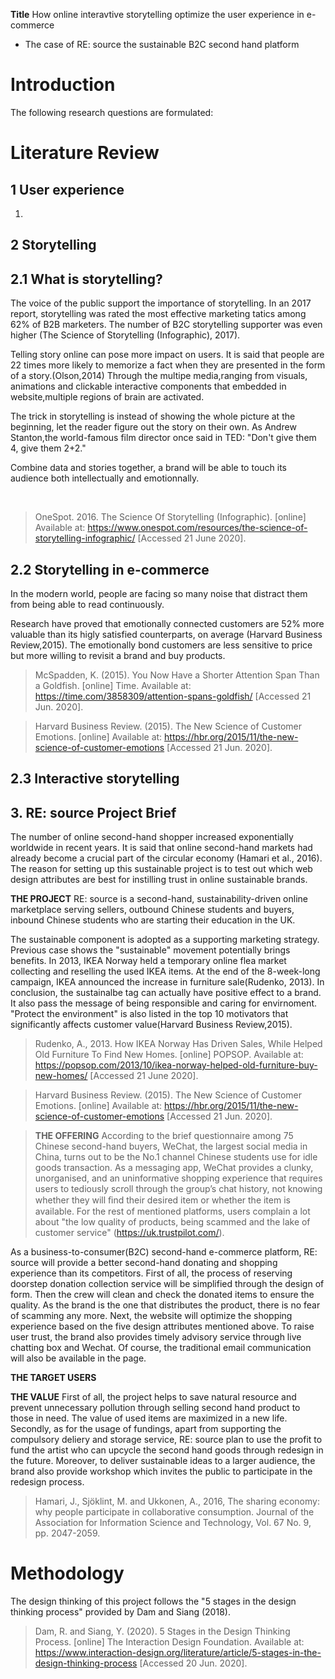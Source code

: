**Title**
How online interavtive storytelling optimize the user experience in e-commerce

- The case of RE: source the sustainable B2C second hand platform

# Introduction

The following research questions are formulated:

# Literature Review

## 1 User experience

1.

## 2 Storytelling

## 2.1 What is storytelling?

The voice of the public support the importance of storytelling. In an 2017 report, storytelling was rated the most effective marketing tatics among 62% of B2B marketers. The number of B2C storytelling supporter was even higher (The Science of Storytelling (Infographic), 2017).

Telling story online can pose more impact on users. It is said that people are 22 times more likely to memorize a fact when they are presented in the form of a story.(Olson,2014) Through the multipe media,ranging from visuals, animations and clickable interactive components that embedded in website,multiple regions of brain are activated.

The trick in storytelling is instead of showing the whole picture at the beginning, let the reader figure out the story on their own. As Andrew Stanton,the world-famous film director once said in TED: "Don't give them 4, give them 2+2."

Combine data and stories together, a brand will be able to touch its audience both intellectually and emotionnally.

‌

> OneSpot. 2016. The Science Of Storytelling (Infographic). [online] Available at: <https://www.onespot.com/resources/the-science-of-storytelling-infographic/> [Accessed 21 June 2020].

## 2.2 Storytelling in e-commerce

In the modern world, people are facing so many noise that distract them from being able to read continuously.

Research have proved that emotionally connected customers are 52% more valuable than its higly satisfied counterparts, on average (Harvard Business Review,2015). The emotionally bond customers are less sensitive to price but more willing to revisit a brand and buy products.

> McSpadden, K. (2015). You Now Have a Shorter Attention Span Than a Goldfish. [online] Time. Available at: https://time.com/3858309/attention-spans-goldfish/ [Accessed 21 Jun. 2020].

> Harvard Business Review. (2015). The New Science of Customer Emotions. [online] Available at: https://hbr.org/2015/11/the-new-science-of-customer-emotions [Accessed 21 Jun. 2020].

## 2.3 Interactive storytelling

## 3. RE: source Project Brief

The number of online second-hand shopper increased exponentially worldwide in recent years. It is said that online second-hand markets had already become a crucial part of the circular economy (Hamari et al., 2016). The reason for setting up this sustainable project is to test out which web design attributes are best for instilling trust in online sustainable brands.

**THE PROJECT**
RE: source is a second-hand, sustainability-driven online marketplace serving sellers, outbound Chinese students and buyers, inbound Chinese students who are starting their education in the UK.

The sustainable component is adopted as a supporting marketing strategy. Previous case shows the "sustainable" movement potentially brings benefits. In 2013, IKEA Norway held a temporary online flea market collecting and reselling the used IKEA items. At the end of the 8-week-long campaign, IKEA announced the increase in furniture sale(Rudenko, 2013). In conclusion, the sustainalbe tag can actually have positive effect to a brand. It also pass the message of being responsible and caring for envirnoment. "Protect the environment" is also listed in the top 10 motivators that significantly affects customer value(Harvard Business Review,2015).

> Rudenko, A., 2013. How IKEA Norway Has Driven Sales, While Helped Old Furniture To Find New Homes. [online] POPSOP. Available at: <https://popsop.com/2013/10/ikea-norway-helped-old-furniture-buy-new-homes/> [Accessed 21 June 2020].

> Harvard Business Review. (2015). The New Science of Customer Emotions. [online] Available at: https://hbr.org/2015/11/the-new-science-of-customer-emotions [Accessed 21 Jun. 2020].

> **THE OFFERING**
> According to the brief questionnaire among 75 Chinese second-hand buyers, WeChat, the largest social media in China, turns out to be the No.1 channel Chinese students use for idle goods transaction. As a messaging app, WeChat provides a clunky, unorganised, and an uninformative shopping experience that requires users to tediously scroll through the group’s chat history, not knowing whether they will ﬁnd their desired item or whether the item is available. For the rest of mentioned platforms, users complain a lot about "the low quality of products, being scammed and the lake of customer service" (https://uk.trustpilot.com/).

As a business-to-consumer(B2C) second-hand e-commerce platform, RE: source will provide a better second-hand donating and shopping experience than its competitors. First of all, the process of reserving doorstep donation collection service will be simplified through the design of form. Then the crew will clean and check the donated items to ensure the quality. As the brand is the one that distributes the product, there is no fear of scamming any more. Next, the website will optimize the shopping experience based on the five design attributes mentioned above. To raise user trust, the brand also provides timely advisory service through live chatting box and Wechat. Of course, the traditional email communication will also be available in the page.

**THE TARGET USERS**

**THE VALUE**
First of all, the project helps to save natural resource and prevent unnecessary pollution through selling second hand product to those in need. The value of used items are maximized in a new life. Secondly, as for the usage of fundings, apart from supporting the compulsory deliery and storage service, RE: source plan to use the profit to fund the artist who can upcycle the second hand goods through redesign in the future. Moreover, to deliver sustainable ideas to a larger audience, the brand also provide workshop which invites the public to participate in the redesign process.

> Hamari, J., Sjöklint, M. and Ukkonen, A., 2016, The sharing economy: why people participate in collaborative consumption. Journal of the Association for Information Science and Technology, Vol. 67 No. 9, pp. 2047-2059.

# Methodology

The design thinking of this project follows the "5 stages in the design thinking process" provided by Dam and Siang (2018).

> Dam, R. and Siang, Y. (2020). 5 Stages in the Design Thinking Process. [online] The Interaction Design Foundation. Available at: https://www.interaction-design.org/literature/article/5-stages-in-the-design-thinking-process [Accessed 20 Jun. 2020].
